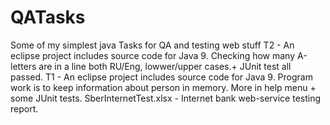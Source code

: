 # QATasks
Some of my simplest java Tasks for QA and testing web stuff
T2 - An eclipse project includes source code for Java 9. Checking how many A-letters are in a line both RU/Eng, lowwer/upper cases.+ JUnit test all passed.
T1 - An eclipse project includes source code for Java 9. Program work is to keep information about person in memory. More in help menu + some JUnit tests.
SberInternetTest.xlsx - Internet bank web-service testing report. 
